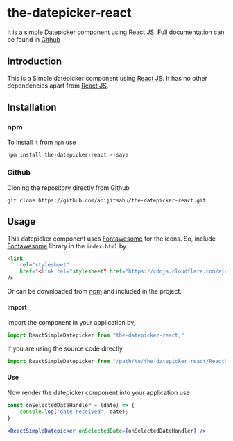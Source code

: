 # the-datepicker-react

It is a simple Datepicker component using [React JS](https://reactjs.org/).
Full documentation can be found in [Github](https://github.com/anijitsahu/the-datepicker-react)

## Introduction

This is a Simple datepicker component using [React JS](https://reactjs.org/). It has no other dependencies apart from [React JS](https://reactjs.org/).

## Installation

### npm

To install it from `npm` use

```
npm install the-datepicker-react --save
```

### Github

Cloning the repository directly from Github

```
git clone https://github.com/anijitsahu/the-datepicker-react.git
```

## Usage

This datepicker component uses [Fontawesome](https://fontawesome.com/) for the icons. So, include [Fontawesome](https://fontawesome.com/) library in the `index.html` by
```html
<link
    rel="stylesheet"
    href="<link rel="stylesheet" href="https://cdnjs.cloudflare.com/ajax/libs/font-awesome/5.14.0/css/all.min.css" integrity="sha512-1PKOgIY59xJ8Co8+NE6FZ+LOAZKjy+KY8iq0G4B3CyeY6wYHN3yt9PW0XpSriVlkMXe40PTKnXrLnZ9+fkDaog==" crossorigin="anonymous" referrerpolicy="no-referrer" />"
/>
```

Or can be downloaded from [npm](https://www.npmjs.com/package/fontawesome) and included in the project.

#### Import

Import the component in your application by,

```javascript
import ReactSimpleDatepicker from "the-datepicker-react;"
```

If you are using the source code directly,

```javascript
import ReactSimpleDatepicker from "/path/to/the-datepicker-react/ReactSimpleDatepicker.js;"
```

#### Use

Now render the datepicker component into your application use

```jsx
const onSelectedDateHandler = (date) => {
    console.log("date received", date);
}

<ReactSimpleDatepicker onSelectedDate={onSelectedDateHandler} />
```
